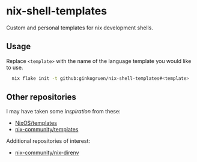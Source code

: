 # nix-shell-templates

Custom and personal templates for nix development shells.

## Usage

Replace `<template>` with the name of the language template you would like to use.

```bash
  nix flake init -t github:ginkogruen/nix-shell-templates#<template>
```

## Other repositories

I may have taken some *inspiration* from these:

- [NixOS/templates](https://github.com/NixOS/templates)
- [nix-community/templates](https://github.com/nix-community/templates)

Additional repositories of interest:

- [nix-community/nix-direnv](https://github.com/nix-community/nix-direnv)
